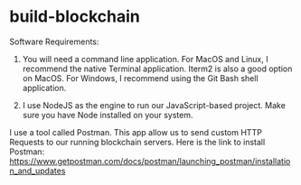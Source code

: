 # build-blockchain
Software Requirements:
1. You will need a command line application. For MacOS and Linux, I recommend the native Terminal application. Iterm2 is also a good option on MacOS. For Windows, I recommend using the Git Bash shell application.


2. I use NodeJS as the engine to run our JavaScript-based project. Make sure you have Node installed on your system.


I use a tool called Postman. This app allow us to send custom HTTP Requests to our running blockchain servers. 
Here is the link to install Postman: https://www.getpostman.com/docs/postman/launching_postman/installation_and_updates
